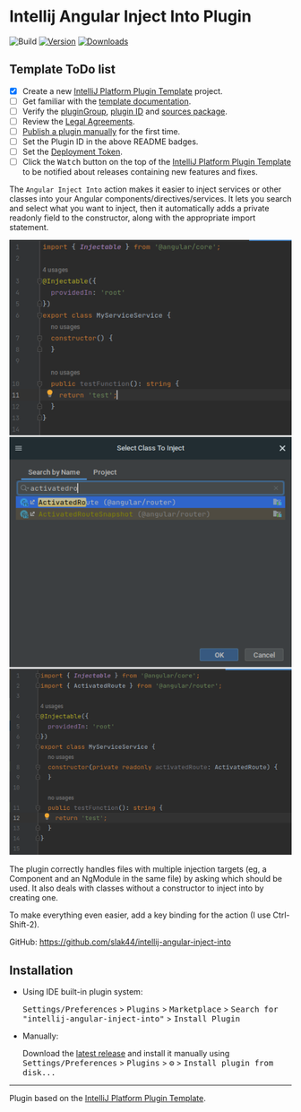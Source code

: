 # Intellij Angular Inject Into Plugin

![Build](https://github.com/slak44/intellij-angular-inject-into/workflows/Build/badge.svg)
[![Version](https://img.shields.io/jetbrains/plugin/v/PLUGIN_ID.svg)](https://plugins.jetbrains.com/plugin/PLUGIN_ID)
[![Downloads](https://img.shields.io/jetbrains/plugin/d/PLUGIN_ID.svg)](https://plugins.jetbrains.com/plugin/PLUGIN_ID)

## Template ToDo list
- [x] Create a new [IntelliJ Platform Plugin Template][template] project.
- [ ] Get familiar with the [template documentation][template].
- [ ] Verify the [pluginGroup](/gradle.properties), [plugin ID](/src/main/resources/META-INF/plugin.xml) and [sources package](/src/main/kotlin).
- [ ] Review the [Legal Agreements](https://plugins.jetbrains.com/docs/marketplace/legal-agreements.html).
- [ ] [Publish a plugin manually](https://plugins.jetbrains.com/docs/intellij/publishing-plugin.html?from=IJPluginTemplate) for the first time.
- [ ] Set the Plugin ID in the above README badges.
- [ ] Set the [Deployment Token](https://plugins.jetbrains.com/docs/marketplace/plugin-upload.html).
- [ ] Click the <kbd>Watch</kbd> button on the top of the [IntelliJ Platform Plugin Template][template] to be notified about releases containing new features and fixes.

<!-- Plugin description -->
The `Angular Inject Into` action makes it easier to inject services or other classes into your Angular components/directives/services.
It lets you search and select what you want to inject, then it automatically adds a private readonly field to the constructor, along with the appropriate import statement.

![Before](./readme-resources/before.png)
![Search](./readme-resources/search_dialog.png)
![After](./readme-resources/after.png)

The plugin correctly handles files with multiple injection targets (eg, a Component and an NgModule in the same file) by
asking which should be used. It also deals with classes without a constructor to inject into by creating one.

To make everything even easier, add a key binding for the action (I use Ctrl-Shift-2).

GitHub: https://github.com/slak44/intellij-angular-inject-into
<!-- Plugin description end -->

## Installation

- Using IDE built-in plugin system:
  
  <kbd>Settings/Preferences</kbd> > <kbd>Plugins</kbd> > <kbd>Marketplace</kbd> > <kbd>Search for "intellij-angular-inject-into"</kbd> >
  <kbd>Install Plugin</kbd>
  
- Manually:

  Download the [latest release](https://github.com/slak44/intellij-angular-inject-into/releases/latest) and install it manually using
  <kbd>Settings/Preferences</kbd> > <kbd>Plugins</kbd> > <kbd>⚙️</kbd> > <kbd>Install plugin from disk...</kbd>


---
Plugin based on the [IntelliJ Platform Plugin Template][template].

[template]: https://github.com/JetBrains/intellij-platform-plugin-template

